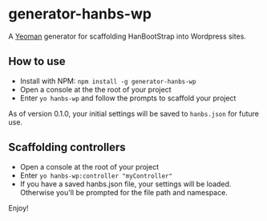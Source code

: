 # generator-hanbs-wp

A [Yeoman](http://yeoman.io) generator for scaffolding HanBootStrap into Wordpress sites.

## How to use

- Install with NPM:
```npm install -g generator-hanbs-wp```
- Open a console at the the root of your project
- Enter `yo hanbs-wp` and follow the prompts to scaffold your project

As of version 0.1.0, your initial settings will be saved to `hanbs.json` for future use.

## Scaffolding controllers
- Open a console at the root of your project
- Enter `yo hanbs-wp:controller "myController"`
- If you have a saved hanbs.json file, your settings will be loaded. Otherwise you'll be prompted for the file path and namespace.

Enjoy!
